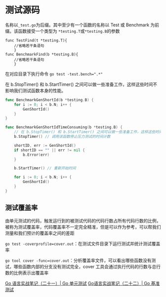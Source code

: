 # 测试源码

名称以`_test.go`为后缀。其中至少有一个函数的名称以 Test 或 Benchmark 为前缀。该函数接受一个类型为
`*testing.T`或`*testing.B`的参数

```golang
func TestFind(t *testing.T){
    //省略若干条语句
    }
func BenchmarkFind(b *testing.B){
    //省略若干条语句
    }
```

在对应目录下执行命令 `go test -test.bench=".*"`

在 b.StopTimer() 和 b.StartTimer() 之间可以做一些准备工作，这样这些时间不影响我们测试函数本身的性能。

```go
func BenchmarkGenShortId(b *testing.B) {
	for i := 0; i < b.N; i++ {
		GenShortId()
	}
}

func BenchmarkGenShortIdTimeConsuming(b *testing.B) {
	// 在 b.StopTimer() 和 b.StartTimer() 之间可以做一些准备工作，这样这些时间不影响我们测试函数本身的性能。
	b.StopTimer() // 调用该函数停止压力测试的时间计数

	shortID, err := GenShortId()
	if shortID == "" || err != nil {
		b.Error(err)
	}

	b.StartTimer() // 重新开始时间

	for i := 0; i < b.N; i++ {
		GenShortId()
	}
}

```

## 测试覆盖率

由单元测试的代码，触发运行到的被测试代码的代码行数占所有代码行数的比例，被称为测试覆盖率，代码覆盖率不一定完全精准，但是可以作为参考，可以帮我们测量和我们预计的覆盖率之间的差距

`go test -coverprofile=cover.out`：在测试文件目录下运行测试并统计测试覆盖率

`go tool cover -func=cover.out`：分析覆盖率文件，可以看出哪些函数没有测试，哪些函数内部的分支没有测试完全，cover 工具会通过执行代码的行数与总行数的比例表示出覆盖率

[Go 语言实战笔记（二十一）| Go 单元测试](https://www.flysnow.org/2017/05/16/go-in-action-go-unit-test.html)
[Go语言实战笔记（二十二）| Go 基准测试](https://www.flysnow.org/2017/05/21/go-in-action-go-benchmark-test.html)
